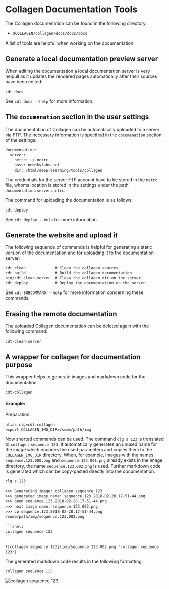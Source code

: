 # Collagen Documentation Tools


The Collagen documenation can be found in the following directory:

- `$COLLAGEN/collagen/docs/docs/docs`

A list of tools are helpful when working on the documentation:


## Generate a local documentation preview server

When editing the documentation a local documentation server is very
helpull as it updates the rendered pages automatically after their
sources have been edited:

```shell
cdt docs
```

See `cdt docs --help` for more information.


## The `documenation` section in the user settings

The documentation of Collagen can be automatically uploaded to a
server via FTP.  The necessary information is specified in the
`documenation` section of the settings:

```
documentation:
  server:
    netrc: ~/.netrc
    host: newskylabs.net
    dir: /html/deep-learning/tools/collagen
```

The credentials for the server FTP account have to be stored in the
`netrc` file, whoms location is stored in the settings under the path
`documentation.server.netrc`.

The command for uploading the documentation is as follows:

```shell
cdt deploy
```

See `cdt deploy --help` for more information.


## Generate the website and upload it

The following sequence of commands is helpful for generating a static
version of the documentation and for uploading it to the documentation
server:

```shell
cdt clean             # Clean the collagen sources.
cdt build             # Build the collagen documentation.
bin/cdt-clean-server  # Clean the collagen dir on the server.
cdt deploy            # Deploy the documentation on the server.
```

See `cdt SUBCOMMAND --help` for more information concerning these
commands.


## Erasing the remote documentation

The uploaded Collagen documentation can be deleted again with the
following command:

```shell
cdt-clean-server
```


## A wrapper for collagen for documentation purpose

This wrapper helps to generate images and markdown code for the
documentation.

```shell
cdt-collagen
```

#### Example:

Preparation:

```shell
alias clg=cdt-collagen
export COLLAGEN_IMG_DIR=/some/path/img
```

Now shorted commands can be used.  The command `clg s 123` is
translated to `collagen sequence 123`.  It automatically generates an
unused name for the image which encodes the used parameters and copies
them to the `COLLAGEN_IMG_DIR` directory. When, for example, images
with the names `sequence.123.000.png` and `sequence.123.001.png`
already exists in the image directory, the name `sequence.123.002.png`
is used. Further markdown code is generated which can be copy-pasted
directly into the documentation:

    clg s 123
    
    >>> Generating image: collagen sequence 123
    >>> generated image name: sequence.123.2018-02-28.17-51-44.png
    >>> open sequence.123.2018-02-28.17-51-44.png
    >>> next image name: sequence.123.002.png
    >>> cp sequence.123.2018-02-28.17-51-44.png /some/path/img/sequence.123.002.png
    
    ```shell
    collagen sequence 123
    ```
    
    ![collagen sequence 123](img/sequence.123.002.png "collagen sequence 123")

The generated markdown code results in the following formatting:

```python
collagen sequence 123
```

![collagen sequence 123](img/sequence.123.004.png "collagen sequence 123")

